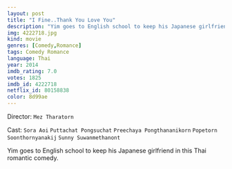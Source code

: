 ```yaml
---
layout: post
title: "I Fine..Thank You Love You"
description: "Yim goes to English school to keep his Japanese girlfriend in this Thai romantic comedy..."
img: 4222718.jpg
kind: movie
genres: [Comedy,Romance]
tags: Comedy Romance 
language: Thai
year: 2014
imdb_rating: 7.0
votes: 1825
imdb_id: 4222718
netflix_id: 80158838
color: 8d99ae
---
```

Director: `Mez Tharatorn`  

Cast: `Sora Aoi` `Puttachat Pongsuchat` `Preechaya Pongthananikorn` `Popetorn Soonthornyanakij` `Sunny Suwanmethanont` 

Yim goes to English school to keep his Japanese girlfriend in this Thai romantic comedy.